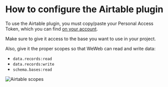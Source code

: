 # How to configure the Airtable plugin

To use the Airtable plugin, you must copy/paste your Personal Access Token, which you can find <a href="https://airtable.com/create/tokens" target="_blank" class="ww-editor-link">on your account</a>.

Make sure to give it access to the base you want to use in your project.

Also, give it the proper scopes so that WeWeb can read and write data:
- `data.records:read`
- `data.records:write`
- `schema.bases:read`

![Airtable scopes](https://docs.weweb.io/assets/airtable-scopes-fc92e346.png)
